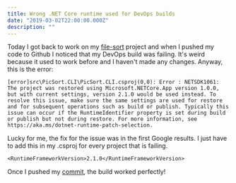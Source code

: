 ```yaml
---
title: Wrong .NET Core runtime used for DevOps builds
date: "2019-03-02T22:00:00.000Z"
description: ""
---
```


Today I got back to work on my [file-sort](https://github.com/thewindev/FileSort) project and when I pushed my code to Github I noticed that my DevOps
build was failing. It's weird because it used to work before and I haven't made any changes. Anyway, this is the error:

`[error]src\PicSort.CLI\PicSort.CLI.csproj(0,0): Error : NETSDK1061: The project was restored using Microsoft.NETCore.App version 1.0.0, but with current settings, version 2.1.0 would be used instead. To resolve this issue, make sure the same settings are used for restore and for subsequent operations such as build or publish. Typically this issue can occur if the RuntimeIdentifier property is set during build or publish but not during restore. For more information, see https://aka.ms/dotnet-runtime-patch-selection.`

Lucky for me, the fix for the issue was in the first Google results. I just have to add this in my .csproj for every project that is failing.

`<RuntimeFrameworkVersion>2.1.0</RuntimeFrameworkVersion>`

Once I pushed my [commit](https://github.com/thewindev/PicSort/commit/834bb69b78fe0c269b0a315faff0a35393f99068), the build worked perfectly!